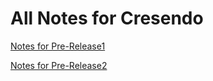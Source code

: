 # All Notes for Cresendo

[Notes for Pre-Release1](./Crescendo-PreRelease1.md)

[Notes for Pre-Release2](./Crescendo-PreRelease2.md)
